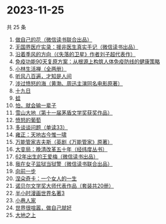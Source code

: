 # 2023-11-25

共 25 条

<!-- BEGIN WEREAD -->
<!-- 最后更新时间 2023-11-25 20:10:07 +0800 -->
1. [做自己的花（微信读书联合出品）](https://weread.qq.com/web/bookDetail/6d532fa0813ab8562g019bca)
1. [无国界医疗实录：援非医生真实手记（微信读书出品）](https://weread.qq.com/web/bookDetail/ad332060813ab8565g0142f3)
1. [沿着季风的方向（《失落的卫星》作者刘子超代表作）](https://weread.qq.com/web/bookDetail/77d32fc0813ab8531g0142a3)
1. [免疫功能90天复原方案：从根源上构筑人体免疫防线的健康策略](https://weread.qq.com/web/bookDetail/69632030813ab856ag01554c)
1. [小林生活禅（全两册）](https://weread.qq.com/web/bookDetail/25d32400813ab705dg0163e9)
1. [听风八百遍，才知是人间](https://weread.qq.com/web/bookDetail/848325a0813ab849ag010245)
1. [涉过愤怒的海（黄渤、周迅主演同名电影原著）](https://weread.qq.com/web/bookDetail/2be327e0813ab850dg016536)
1. [十九日](https://weread.qq.com/web/bookDetail/42b328e0813ab82c3g018943)
1. [蛙](https://weread.qq.com/web/bookDetail/f5432d3071935f5df546a42)
1. [怕，就会输一辈子](https://weread.qq.com/web/bookDetail/57b32bf05e21ec57ba20d9e)
1. [雪山大地（第十一届茅盾文学奖获奖作品）](https://weread.qq.com/web/bookDetail/9e3327e0813ab80d3g018411)
1. [愤怒的葡萄](https://weread.qq.com/web/bookDetail/7e232bf071bc29a37e28a0a)
1. [多谈谈问题（单读33）](https://weread.qq.com/web/bookDetail/9b332c40813ab8006g011b92)
1. [雍正：天地古今惟一啸](https://weread.qq.com/web/bookDetail/bd7329e0813ab84c5g0169de)
1. [万能管家吉夫斯（英剧《万能管家》原著）](https://weread.qq.com/web/bookDetail/ae232bf071645e91ae26401)
1. [大变局：晚清改革五十年（经纬度丛书）](https://weread.qq.com/web/bookDetail/93332c50813ab84d4g011d3f)
1. [62年出生的王爱梅（微信读书出品）](https://weread.qq.com/web/bookDetail/44132d70813ab8504g010df2)
1. [我在女子监狱当狱警（微信读书联合出品）](https://weread.qq.com/web/bookDetail/a6832ec0813ab84c3g0110fe)
1. [向前一步](https://weread.qq.com/web/bookDetail/cf232c50597c67cf2a90ba3)
1. [涅朵奇卡：一个女人的一生](https://weread.qq.com/web/bookDetail/dd432c10813ab8252g015dd3)
1. [诺贝尔文学奖大师代表作品（套装共20册）](https://weread.qq.com/web/bookDetail/73b32570716b19c173b173b)
1. [半小时漫画世界名著3](https://weread.qq.com/web/bookDetail/d4a32840813ab777dg011f08)
1. [小巷人家](https://weread.qq.com/web/bookDetail/41532d00813ab79b6g010ac3)
1. [世界很喧嚣，做自己就好](https://weread.qq.com/web/bookDetail/27632660813ab79a8g016c04)
1. [大地之上](https://weread.qq.com/web/bookDetail/3c832390813ab7f8ag012970)
<!-- END WEREAD -->